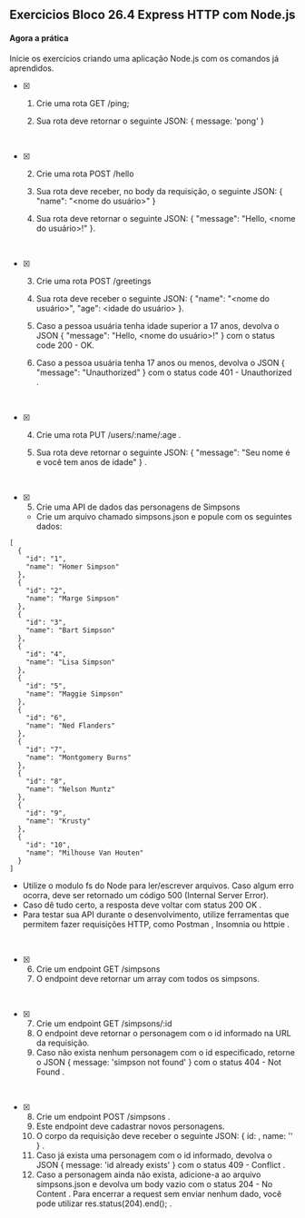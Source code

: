 ## **Exercicios Bloco 26.4 Express HTTP com Node.js**

#### Agora a prática

Inicie os exercícios criando uma aplicação Node.js com os comandos já aprendidos.

- [x] 1. Crie uma rota GET /ping;

  1. Sua rota deve retornar o seguinte JSON: { message: 'pong' }

 <br>

- [x] 2. Crie uma rota POST /hello

  1. Sua rota deve receber, no body da requisição, o seguinte JSON: { "name": "<nome do usuário>" }
  1. Sua rota deve retornar o seguinte JSON: { "message": "Hello, <nome do usuário>!" }.

 <br>

- [x] 3. Crie uma rota POST /greetings

  1. Sua rota deve receber o seguinte JSON: { "name": "<nome do usuário>", "age": <idade do usuário> }.

  1. Caso a pessoa usuária tenha idade superior a 17 anos, devolva o JSON { "message": "Hello, <nome do usuário>!" } com o status code 200 - OK.

  1. Caso a pessoa usuária tenha 17 anos ou menos, devolva o JSON { "message": "Unauthorized" } com o status code 401 - Unauthorized .

<br>

- [x] 4. Crie uma rota PUT /users/:name/:age .

  1. Sua rota deve retornar o seguinte JSON: { "message": "Seu nome é <name> e você tem <age> anos de idade" } .

<br>

- [x] 5. Crie uma API de dados das personagens de Simpsons
  - Crie um arquivo chamado simpsons.json e popule com os seguintes dados:

```
[
  {
    "id": "1",
    "name": "Homer Simpson"
  },
  {
    "id": "2",
    "name": "Marge Simpson"
  },
  {
    "id": "3",
    "name": "Bart Simpson"
  },
  {
    "id": "4",
    "name": "Lisa Simpson"
  },
  {
    "id": "5",
    "name": "Maggie Simpson"
  },
  {
    "id": "6",
    "name": "Ned Flanders"
  },
  {
    "id": "7",
    "name": "Montgomery Burns"
  },
  {
    "id": "8",
    "name": "Nelson Muntz"
  },
  {
    "id": "9",
    "name": "Krusty"
  },
  {
    "id": "10",
    "name": "Milhouse Van Houten"
  }
]

```

- Utilize o modulo fs do Node para ler/escrever arquivos.
  Caso algum erro ocorra, deve ser retornado um código 500 (Internal Server Error).
- Caso dê tudo certo, a resposta deve voltar com status 200 OK .
- Para testar sua API durante o desenvolvimento, utilize ferramentas que permitem fazer requisições HTTP, como Postman , Insomnia ou httpie .

<br>

- [x] 6. Crie um endpoint GET /simpsons
  1. O endpoint deve retornar um array com todos os simpsons.

<br>

- [x] 7. Crie um endpoint GET /simpsons/:id
  1. O endpoint deve retornar o personagem com o id informado na URL da requisição.
  1. Caso não exista nenhum personagem com o id especificado, retorne o JSON { message: 'simpson not found' } com o status 404 - Not Found .

<br>

- [x] 8. Crie um endpoint POST /simpsons .
  1. Este endpoint deve cadastrar novos personagens.
  1. O corpo da requisição deve receber o seguinte JSON: { id: <id-da-personagem>, name: '<nome-da-personagem>' } .
  1. Caso já exista uma personagem com o id informado, devolva o JSON { message: 'id already exists' } com o status 409 - Conflict .
  1. Caso a personagem ainda não exista, adicione-a ao arquivo simpsons.json e devolva um body vazio com o status 204 - No Content . Para encerrar a request sem enviar nenhum dado, você pode utilizar res.status(204).end(); .
